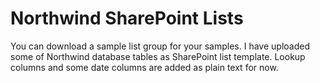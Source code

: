# Northwind SharePoint Lists

You can download a sample list group for your samples. I have uploaded some of Northwind database tables as SharePoint list template. Lookup columns and some date columns are added as plain text for now. 
